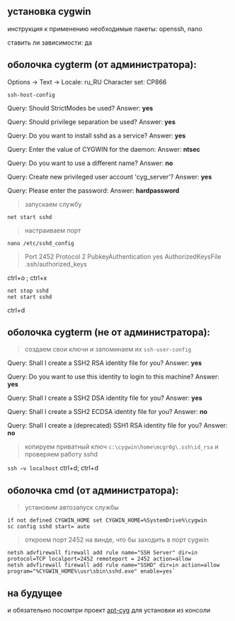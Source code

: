 установка cygwin
----------------

инструкция к применению
необходимые пакеты: openssh, nano

ставить ли зависимости: да

оболочка cygterm (от администратора):
-------------------------------------
Options -> Text -> Locale: ru_RU Character set: CP866

`ssh-host-config`

Query: Should StrictModes be used?
Answer: **yes**

Query: Should privilege separation be used?
Answer: **yes**

Query: Do you want to install sshd as a service?
Answer: **yes**

Query: Enter the value of CYGWIN for the daemon:
Answer: **ntsec**

Query: Do you want to use a different name?
Answer: **no**

Query: Create new privileged user account 'cyg_server'?
Answer: **yes**

Query: Please enter the password:
Answer: **hardpassword**

>запускаем службу

`net start sshd`

>настраиваем порт

`nano /etc/sshd_config`
>Port 2452
>Protocol 2
>PubkeyAuthentication yes
>AuthorizedKeysFile .ssh/authorized_keys

ctrl+o ; ctrl+x

```
net stop sshd
net start sshd
```
ctrl+d

оболочка cygterm (не от администратора):
----------------------------------------

>создаем свои ключи и запоминаем их
`ssh-user-config`

Query: Shall I create a SSH2 RSA identity file for you?              Answer: **yes**

Query: Do you want to use this identity to login to this machine?    Answer: **yes**

Query: Shall I create a SSH2 DSA identity file for you?              Answer: **yes**

Query: Shall I create a SSH2 ECDSA identity file for you?            Answer: **no**

Query: Shall I create a (deprecated) SSH1 RSA identity file for you? Answer: **no**


>копируем приватный ключ `c:\cygwin\home\mcgr0g\.ssh\id_rsa`
> и проверяем работу sshd

`ssh –v localhost`
ctrl+d; ctrl+d

оболочка cmd (от администратора):
---------------------------------

>установим автозапуск службы
```
if not defined CYGWIN_HOME set CYGWIN_HOME=%SystemDrive%\cygwin
sc config sshd start= auto
```

>откроем порт 2452 на винде, что бы заходить в порт cygwin
```
netsh advfirewall firewall add rule name="SSH Server" dir=in protocol=TCP localport=2452 remoteport = 2452 action=allow
netsh advfirewall firewall add rule name="SSHD" dir=in action=allow program="%CYGWIN_HOME%\usr\sbin\sshd.exe" enable=yes`
```

на будущее
----------

и обязательно посомтри проект [apt-cyg](https://github.com/kou1okada/apt-cyg) для установки из консоли
